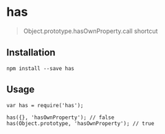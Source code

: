 <h1 id="has">has</h1>

<blockquote>
  <p>Object.prototype.hasOwnProperty.call shortcut</p>
</blockquote>

<h2 id="installation">Installation</h2>

<pre><code class="sh">npm install --save has
</code></pre>

<h2 id="usage">Usage</h2>

<pre><code class="js">var has = require('has');

has({}, 'hasOwnProperty'); // false
has(Object.prototype, 'hasOwnProperty'); // true
</code></pre>
